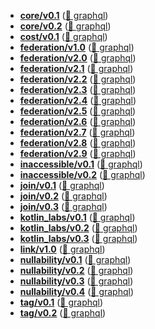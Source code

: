 
- **[core/v0.1](/core/v0.1)** ([📄 graphql](core/v0.1/core-v0.1.graphql))
- **[core/v0.2](/core/v0.2)** ([📄 graphql](core/v0.2/core-v0.2.graphql))
- **[cost/v0.1](/cost/v0.1)** ([📄 graphql](cost/v0.1/cost-v0.1.graphql))
- **[federation/v1.0](/federation/v1.0)** ([📄 graphql](federation/v1.0/federation-v1.0.graphql))
- **[federation/v2.0](/federation/v2.0)** ([📄 graphql](federation/v2.0/federation-v2.0.graphql))
- **[federation/v2.1](/federation/v2.1)** ([📄 graphql](federation/v2.1/federation-v2.1.graphql))
- **[federation/v2.2](/federation/v2.2)** ([📄 graphql](federation/v2.2/federation-v2.2.graphql))
- **[federation/v2.3](/federation/v2.3)** ([📄 graphql](federation/v2.3/federation-v2.3.graphql))
- **[federation/v2.4](/federation/v2.4)** ([📄 graphql](federation/v2.4/federation-v2.4.graphql))
- **[federation/v2.5](/federation/v2.5)** ([📄 graphql](federation/v2.5/federation-v2.5.graphql))
- **[federation/v2.6](/federation/v2.6)** ([📄 graphql](federation/v2.6/federation-v2.6.graphql))
- **[federation/v2.7](/federation/v2.7)** ([📄 graphql](federation/v2.7/federation-v2.7.graphql))
- **[federation/v2.8](/federation/v2.8)** ([📄 graphql](federation/v2.8/federation-v2.8.graphql))
- **[federation/v2.9](/federation/v2.9)** ([📄 graphql](federation/v2.9/federation-v2.9.graphql))
- **[inaccessible/v0.1](/inaccessible/v0.1)** ([📄 graphql](inaccessible/v0.1/inaccessible-v0.1.graphql))
- **[inaccessible/v0.2](/inaccessible/v0.2)** ([📄 graphql](inaccessible/v0.2/inaccessible-v0.2.graphql))
- **[join/v0.1](/join/v0.1)** ([📄 graphql](join/v0.1/join-v0.1.graphql))
- **[join/v0.2](/join/v0.2)** ([📄 graphql](join/v0.2/join-v0.2.graphql))
- **[join/v0.3](/join/v0.3)** ([📄 graphql](join/v0.3/join-v0.3.graphql))
- **[kotlin_labs/v0.1](/kotlin_labs/v0.1)** ([📄 graphql](kotlin_labs/v0.1/kotlin_labs-v0.1.graphql))
- **[kotlin_labs/v0.2](/kotlin_labs/v0.2)** ([📄 graphql](kotlin_labs/v0.2/kotlin_labs-v0.2.graphql))
- **[kotlin_labs/v0.3](/kotlin_labs/v0.3)** ([📄 graphql](kotlin_labs/v0.3/kotlin_labs-v0.3.graphql))
- **[link/v1.0](/link/v1.0)** ([📄 graphql](link/v1.0/link-v1.0.graphql))
- **[nullability/v0.1](/nullability/v0.1)** ([📄 graphql](nullability/v0.1/nullability-v0.1.graphql))
- **[nullability/v0.2](/nullability/v0.2)** ([📄 graphql](nullability/v0.2/nullability-v0.2.graphql))
- **[nullability/v0.3](/nullability/v0.3)** ([📄 graphql](nullability/v0.3/nullability-v0.3.graphql))
- **[nullability/v0.4](/nullability/v0.4)** ([📄 graphql](nullability/v0.4/nullability-v0.4.graphql))
- **[tag/v0.1](/tag/v0.1)** ([📄 graphql](tag/v0.1/tag-v0.1.graphql))
- **[tag/v0.2](/tag/v0.2)** ([📄 graphql](tag/v0.2/tag-v0.2.graphql))

